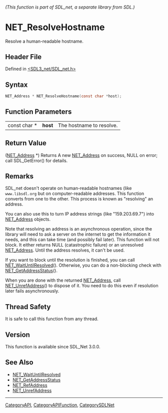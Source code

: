 ###### (This function is part of SDL_net, a separate library from SDL.)
# NET_ResolveHostname

Resolve a human-readable hostname.

## Header File

Defined in [<SDL3_net/SDL_net.h>](https://github.com/libsdl-org/SDL_net/blob/main/include/SDL3_net/SDL_net.h)

## Syntax

```c
NET_Address * NET_ResolveHostname(const char *host);
```

## Function Parameters

|              |          |                          |
| ------------ | -------- | ------------------------ |
| const char * | **host** | The hostname to resolve. |

## Return Value

([NET_Address](NET_Address) *) Returns A new [NET_Address](NET_Address) on
success, NULL on error; call SDL_GetError() for details.

## Remarks

SDL_net doesn't operate on human-readable hostnames (like `www.libsdl.org`
but on computer-readable addresses. This function converts from one to the
other. This process is known as "resolving" an address.

You can also use this to turn IP address strings (like "159.203.69.7") into
[NET_Address](NET_Address) objects.

Note that resolving an address is an asynchronous operation, since the
library will need to ask a server on the internet to get the information it
needs, and this can take time (and possibly fail later). This function will
not block. It either returns NULL (catastrophic failure) or an unresolved
[NET_Address](NET_Address). Until the address resolves, it can't be used.

If you want to block until the resolution is finished, you can call
[NET_WaitUntilResolved](NET_WaitUntilResolved)(). Otherwise, you can do a
non-blocking check with [NET_GetAddressStatus](NET_GetAddressStatus)().

When you are done with the returned [NET_Address](NET_Address), call
[NET_UnrefAddress](NET_UnrefAddress)() to dispose of it. You need to do
this even if resolution later fails asynchronously.

## Thread Safety

It is safe to call this function from any thread.

## Version

This function is available since SDL_Net 3.0.0.

## See Also

- [NET_WaitUntilResolved](NET_WaitUntilResolved)
- [NET_GetAddressStatus](NET_GetAddressStatus)
- [NET_RefAddress](NET_RefAddress)
- [NET_UnrefAddress](NET_UnrefAddress)

----
[CategoryAPI](CategoryAPI), [CategoryAPIFunction](CategoryAPIFunction), [CategorySDLNet](CategorySDLNet)

